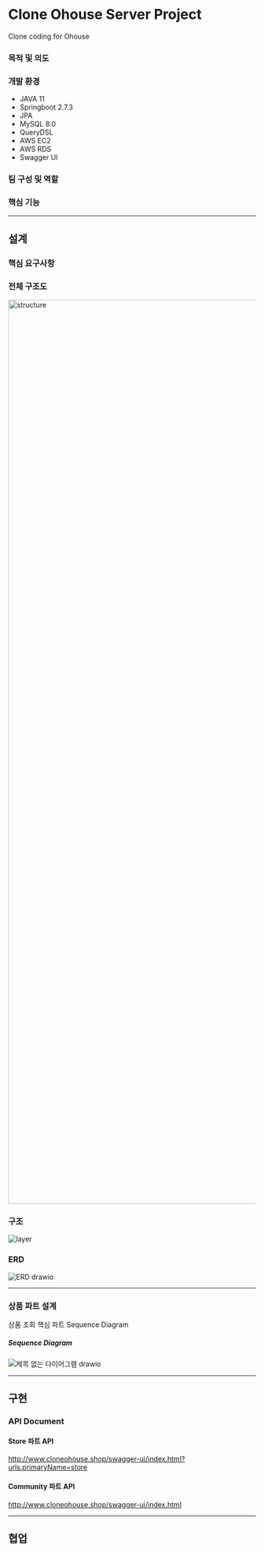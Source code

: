 # Clone Ohouse Server Project
Clone coding for Ohouse

### 목적 및 의도

### 개발 환경
- JAVA 11
- Springboot 2.7.3
- JPA
- MySQL 8.0
- QueryDSL
- AWS EC2
- AWS RDS
- Swagger UI

### 팀 구성 및 역할

### 핵심 기능

---
## 설계
### 핵심 요구사항

### 전체 구조도
<img width="1838" alt="structure" src="https://user-images.githubusercontent.com/62828810/231026588-c85a5815-a2dc-4c20-8eb6-080678e8fa47.png">

### 구조
![layer](https://user-images.githubusercontent.com/62828810/231026697-5bc2b97b-c88b-433f-a9cd-4b943ec5bf18.svg)

### ERD
![ERD drawio](https://user-images.githubusercontent.com/62828810/231026711-00114be2-58cc-48be-92bd-0fdebaeaf2d5.svg)

---
### 상품 파트 설계
상품 조회 핵심 파트 Sequence Diagram
##### Sequence Diagram
![제목 없는 다이어그램 drawio](https://user-images.githubusercontent.com/62828810/231027110-b583d60f-94d2-45fc-b2d4-c3d6b044208a.svg)

---
## 구현

### API Document
#### Store 파트 API
http://www.cloneohouse.shop/swagger-ui/index.html?urls.primaryName=store

#### Community 파트 API
http://www.cloneohouse.shop/swagger-ui/index.html

---
## 협업



